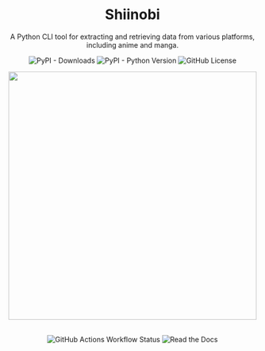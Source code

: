 <div align="center">
  
<h1>Shiinobi</h1>
<p>A Python CLI tool for extracting and retrieving data from various platforms, <br> including anime and manga.</p>

![PyPI - Downloads](https://img.shields.io/pypi/dm/Shiinobi?style=flat-square&color=%23B8B8C4)
![PyPI - Python Version](https://img.shields.io/pypi/pyversions/Shiinobi?style=flat-square&color=%23B8B8C4)
![GitHub License](https://img.shields.io/github/license/baseplate-admin/Shiinobi?style=flat-square&color=%23B8B8C4)

<img src="https://github.com/user-attachments/assets/3af4e30b-901c-46d7-b7de-077b14204392" style="width: 500px; height: auto;">

<br>
<br>

![GitHub Actions Workflow Status](https://img.shields.io/github/actions/workflow/status/baseplate-admin/Shiinobi/CI.yaml?style=for-the-badge&color=%23B8B8C4)
![Read the Docs](https://img.shields.io/readthedocs/shiinobi?style=for-the-badge&color=%23B8B8C4)

</div>
